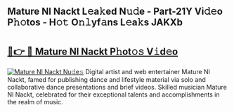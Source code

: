 ## Mature Nl Nackt L𝚎a𝚔ed N𝚞𝚍e - Part-21Y Vi𝚍𝚎o P𝚑𝚘tos - H𝚘𝚝 O𝚗𝚕yf𝚊ns L𝚎a𝚔s JAKXb

# <h2><a href="http://kf53bgu.oniu.top/?m=Mature+Nl+Nackt">🔗👉 🔴 Mature Nl Nackt P𝚑ot𝚘𝚜 V𝚒d𝚎o</a></h2>

[![Mature Nl Nackt Nu𝚍e𝚜](https://i.imgur.com/0qMVB7G.gif)](http://kf53bgu.oniu.top/?m=Mature+Nl+Nackt)
Digital artist and web entertainer Mature Nl Nackt, famed for publishing dance and lifestyle material via solo and collaborative dance presentations and brief videos. Skilled musician Mature Nl Nackt, celebrated for their exceptional talents and accomplishments in the realm of music.  
